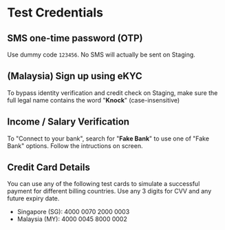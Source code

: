 # Test Credentials

## SMS one-time password (OTP)

Use dummy code `123456`. No SMS will actually be sent on Staging.


## (Malaysia) Sign up using eKYC

To bypass identity verification and credit check on Staging, make sure the full legal name contains the word "**Knock**" (case-insensitive)


## Income / Salary Verification

To "Connect to your bank", search for "**Fake Bank**" to use one of "Fake Bank" options. Follow the intructions on screen.


## Credit Card Details

You can use any of the following test cards to simulate a successful payment for different billing countries. Use any 3 digits	for CVV and any future expiry date.

- Singapore (SG): 4000 0070 2000 0003
- Malaysia (MY): 4000 0045 8000 0002
